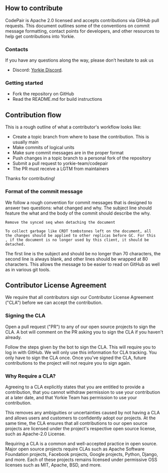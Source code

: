 ## How to contribute

CodePair is Apache 2.0 licensed and accepts contributions via GitHub pull requests. This document outlines some of the conventions on commit message formatting, contact points for developers, and other resources to help get contributions into Yorkie.

### Contacts

If you have any questions along the way, please don’t hesitate to ask us

- Discord: [Yorkie Discord](https://discord.com/invite/MVEAwz9sBy).

### Getting started

- Fork the repository on GitHub
- Read the README.md for build instructions

## Contribution flow

This is a rough outline of what a contributor's workflow looks like:

- Create a topic branch from where to base the contribution. This is usually main
- Make commits of logical units
- Make sure commit messages are in the proper format
- Push changes in a topic branch to a personal fork of the repository
- Submit a pull request to yorkie-team/codepair
- The PR must receive a LGTM from maintainers

Thanks for contributing!

### Format of the commit message

We follow a rough convention for commit messages that is designed to answer two questions: what changed and why. The subject line should feature the what and the body of the commit should describe the why.

```
Remove the synced seq when detaching the document

To collect garbage like CRDT tombstones left on the document, all
the changes should be applied to other replicas before GC. For this
, if the document is no longer used by this client, it should be
detached.
```

The first line is the subject and should be no longer than 70 characters, the second line is always blank, and other lines should be wrapped at 80 characters. This allows the message to be easier to read on GitHub as well as in various git tools.

## Contributor License Agreement

We require that all contributors sign our Contributor License Agreement ("CLA") before we can accept the contribution.

### Signing the CLA

Open a pull request ("PR") to any of our open source projects to sign the CLA. A bot will comment on the PR asking you to sign the CLA if you haven't already.

Follow the steps given by the bot to sign the CLA. This will require you to log in with GitHub. We will only use this information for CLA tracking. You only have to sign the CLA once. Once you've signed the CLA, future contributions to the project will not require you to sign again.

### Why Require a CLA?

Agreeing to a CLA explicitly states that you are entitled to provide a contribution, that you cannot withdraw permission to use your contribution at a later date, and that Yorkie Team has permission to use your contribution.

This removes any ambiguities or uncertainties caused by not having a CLA and allows users and customers to confidently adopt our projects. At the same time, the CLA ensures that all contributions to our open source projects are licensed under the project's respective open source license, such as Apache-2.0 License.

Requiring a CLA is a common and well-accepted practice in open source. Major open source projects require CLAs such as Apache Software Foundation projects, Facebook projects, Google projects, Python, Django, and more. Each of these projects remains licensed under permissive OSS licenses such as MIT, Apache, BSD, and more.
